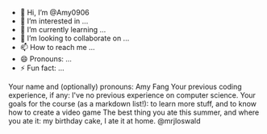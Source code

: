 - 👋 Hi, I’m @Amy0906
- 👀 I’m interested in ...
- 🌱 I’m currently learning ...
- 💞️ I’m looking to collaborate on ...
- 📫 How to reach me ...
- 😄 Pronouns: ...
- ⚡ Fun fact: ...

<!---
Amy0906/Amy0906 is a ✨ special ✨ repository because its `README.md` (this file) appears on your GitHub profile.
You can click the Preview link to take a look at your changes.
--->
Your name and (optionally) pronouns: Amy Fang
Your previous coding experience, if any: I've no previous experience on computer science. 
Your goals for the course (as a markdown list!): to learn more stuff, and to know how to create a video game
The best thing you ate this summer, and where you ate it: my birthday cake, I ate it at home. 
@mrjloswald

